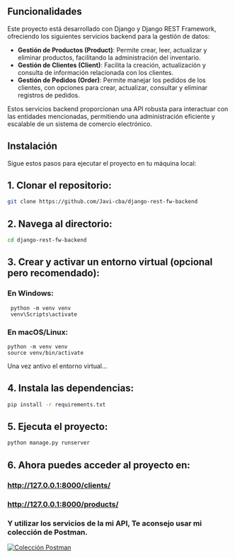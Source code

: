 ## Funcionalidades

Este proyecto está desarrollado con Django y Django REST Framework, ofreciendo los siguientes servicios backend para la gestión de datos:

- **Gestión de Productos (Product)**: Permite crear, leer, actualizar y eliminar productos, facilitando la administración del inventario.
- **Gestión de Clientes (Client)**: Facilita la creación, actualización y consulta de información relacionada con los clientes.
- **Gestión de Pedidos (Order)**: Permite manejar los pedidos de los clientes, con opciones para crear, actualizar, consultar y eliminar registros de pedidos.

Estos servicios backend proporcionan una API robusta para interactuar con las entidades mencionadas, permitiendo una administración eficiente y escalable de un sistema de comercio electrónico.

## Instalación

Sigue estos pasos para ejecutar el proyecto en tu máquina local:

## 1. **Clonar el repositorio**:

```bash
git clone https://github.com/Javi-cba/django-rest-fw-backend
```

## 2. Navega al directorio:

```bash
cd django-rest-fw-backend
```

## 3. Crear y activar un entorno virtual (opcional pero recomendado):

### En Windows:

```
 python -m venv venv
 venv\Scripts\activate
```

### En macOS/Linux:

```
python -m venv venv
source venv/bin/activate
```

Una vez antivo el entorno virtual...

## 4. Instala las dependencias:

```bash
pip install -r requirements.txt
```

## 5. Ejecuta el proyecto:

```bash
python manage.py runserver
```

## 6. Ahora puedes acceder al proyecto en:

### http://127.0.0.1:8000/clients/

### http://127.0.0.1:8000/products/

### Y utilizar los servicios de la mi API, Te aconsejo usar mi colección de Postman.

[![Colección Postman](https://github.com/user-attachments/assets/c123992d-91fc-410e-bef3-0680a8e8ebac)](https://javi-cba.postman.co/workspace/Proyectos~d7bc1784-8238-409a-a2bd-c68542cee55c/collection/26619184-f77083f0-c3e6-4c0c-9f1f-7317411cebba?action=share&creator=26619184)

